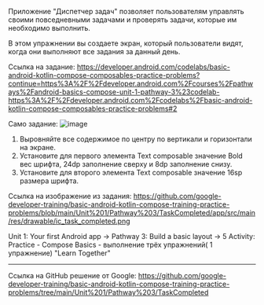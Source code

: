 Приложение "Диспетчер задач" позволяет пользователям управлять своими повседневными задачами и проверять задачи, которые им необходимо выполнить.

В этом упражнении вы создаете экран, который пользователи видят, когда они выполняют все задания за данный день.

Ссылка на задание: 
https://developer.android.com/codelabs/basic-android-kotlin-compose-composables-practice-problems?continue=https%3A%2F%2Fdeveloper.android.com%2Fcourses%2Fpathways%2Fandroid-basics-compose-unit-1-pathway-3%23codelab-https%3A%2F%2Fdeveloper.android.com%2Fcodelabs%2Fbasic-android-kotlin-compose-composables-practice-problems#2

Само задание:
![image](https://github.com/gipnozhard/TaskManager/assets/71705375/c4293869-3db0-4e18-bbae-a7b9e9a91bb8)

1. Выровняйте все содержимое по центру по вертикали и горизонтали на экране.
2. Установите для первого элемента Text composable значение Bold вес шрифта, 24dp заполнение сверху и 8dp заполнение снизу.
3. Установите для второго элемента Text composable значение 16sp размера шрифта.

Ссылка на изображение из задания:
https://github.com/google-developer-training/basic-android-kotlin-compose-training-practice-problems/blob/main/Unit%201/Pathway%203/TaskCompleted/app/src/main/res/drawable/ic_task_completed.png

Unit 1: Your first Android app -> Pathway 3: Build a basic layout -> 5 Activity: Practice - Compose Basics - выполнение трёх упражнений( 1 упражнение) "Learn Together"

-----------------------------------------

Ссылка на GitHub решение от Google:
https://github.com/google-developer-training/basic-android-kotlin-compose-training-practice-problems/tree/main/Unit%201/Pathway%203/TaskCompleted

